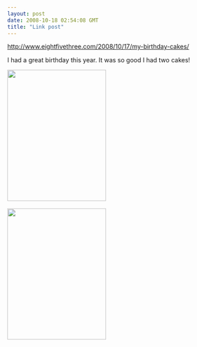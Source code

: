 ```yaml
---
layout: post
date: 2008-10-18 02:54:08 GMT
title: "Link post"
---
```

<http://www.eightfivethree.com/2008/10/17/my-birthday-cakes/>


<p>I had a great birthday this year. It was so good I had two cakes!</p> <p><a href="http://www.eightfivethree.com/wp-content/uploads/2008/10/p-640-480-1c167477-da7f-414f-aedd-2e23c2c386ad.jpeg"><img src="http://www.eightfivethree.com/wp-content/uploads/2008/10/p-640-480-1c167477-da7f-414f-aedd-2e23c2c386ad.jpeg" alt="" width="225" height="300" class="alignnone size-full wp-image-364"></a><br><br><a href="http://www.eightfivethree.com/wp-content/uploads/2008/10/p-640-480-d7a876df-a5ec-458f-a6b5-f60749225db5.jpeg"><img src="http://www.eightfivethree.com/wp-content/uploads/2008/10/p-640-480-d7a876df-a5ec-458f-a6b5-f60749225db5.jpeg" alt="" width="225" height="300" class="alignnone size-full wp-image-364"></a></p>
<br><span class="wpbuzz" style="margin: 5px 0;"> <style type="text/css"> span.wpbuzz>span { float:right; } </style>
<script type="text/javascript"> yahooBuzzArticleHeadline = "My birthday cakes"; </script><script type="text/javascript" src="http://d.yimg.com/ds/badge2.js" badgetype="square">...</script></span>